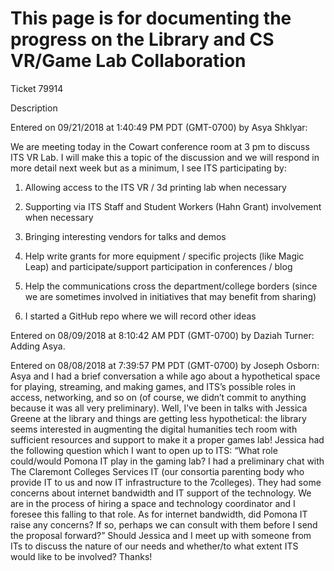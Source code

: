 # This page is for documenting the progress on the Library and CS VR/Game Lab Collaboration

Ticket 79914

Description

Entered on 09/21/2018 at 1:40:49 PM PDT (GMT-0700) by Asya Shklyar:

We are meeting today in the Cowart conference room at 3 pm to discuss ITS VR Lab. I will make this a topic of the discussion and we will respond in more detail next  week but as a minimum, I see ITS participating by:

 

1) Allowing access to the ITS VR / 3d printing lab when necessary

2) Supporting via ITS Staff and Student Workers (Hahn Grant) involvement when necessary

3) Bringing interesting vendors for talks and demos

4) Help write grants for more equipment / specific projects (like Magic Leap) and participate/support participation in conferences / blog

5) Help the communications cross the department/college borders (since we are sometimes involved in initiatives that may benefit from sharing)

6) I started a GitHub repo where we will record other ideas

Entered on 08/09/2018 at 8:10:42 AM PDT (GMT-0700) by Daziah Turner:
Adding Asya.

Entered on 08/08/2018 at 7:39:57 PM PDT (GMT-0700) by Joseph Osborn:
Asya and I had a brief conversation a while ago about a hypothetical space for playing, streaming, and making games, 
and ITS’s possible roles in access, networking, and so on (of course, we didn’t commit to anything because it was all 
very preliminary). Well, I’ve been in talks with Jessica Greene at the library and things are getting less hypothetical: 
the library seems interested in augmenting the digital humanities tech room with sufficient resources and support to 
make it a proper games lab! Jessica had the following question which I want to open up to ITS: “What role could/would 
Pomona IT play in the gaming lab? I had a preliminary chat with The Claremont Colleges Services IT 
(our consortia parenting body who provide IT to us and now IT infrastructure to the 7colleges). 
They had some concerns about internet bandwidth and IT support of the technology. 
We are in the process of hiring a space and technology coordinator and I foresee this falling to that role. 
As for internet bandwidth, did Pomona IT raise any concerns? If so, perhaps we can consult with them before 
I send the proposal forward?” Should Jessica and I meet up with someone from ITs to discuss the nature of our needs 
and whether/to what extent ITS would like to be involved? Thanks!
 
